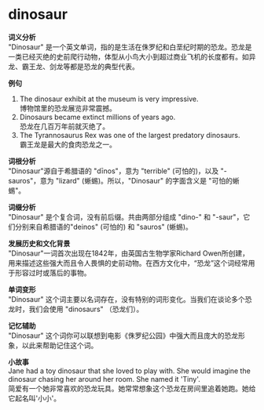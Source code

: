 # dinosaur

**词义分析**  
"Dinosaur" 是一个英文单词，指的是生活在侏罗纪和白垩纪时期的恐龙。恐龙是一类已经灭绝的史前爬行动物，体型从小鸟大小到超过商业飞机的长度都有。如异龙、霸王龙、剑龙等都是恐龙的典型代表。

  

**例句**

  

1.  The dinosaur exhibit at the museum is very impressive.  
    博物馆里的恐龙展览非常震撼。
2.  Dinosaurs became extinct millions of years ago.  
    恐龙在几百万年前就灭绝了。
3.  The Tyrannosaurus Rex was one of the largest predatory dinosaurs.  
    霸王龙是最大的食肉恐龙之一。

  

**词根分析**  
"Dinosaur"源自于希腊语的 "dīnos"，意为 "terrible" (可怕的)，以及 "-sauros"，意为 "lizard" (蜥蜴)。所以，"Dinosaur" 的字面含义是 "可怕的蜥蜴"。

  

**词缀分析**  
"Dinosaur" 是个复合词，没有前后缀。共由两部分组成 "dino-" 和 "-saur"，它们分别来自希腊语的"deinos" (可怕的) 和 "sauros" (蜥蜴)。

  

**发展历史和文化背景**  
"Dinosaur"一词首次出现在1842年，由英国古生物学家Richard Owen所创建，用来描述这些强大而且令人畏惧的史前动物。在西方文化中，“恐龙”这个词经常用于形容过时或落后的事物。

  

**单词变形**  
"Dinosaur" 这个词主要以名词存在，没有特别的词形变化。当我们在谈论多个恐龙时，我们会使用 "dinosaurs" （恐龙们）。

  

**记忆辅助**  
"Dinosaur" 这个词你可以联想到电影《侏罗纪公园》中强大而且庞大的恐龙形象，以此来帮助记住这个词。

  

**小故事**  
Jane had a toy dinosaur that she loved to play with. She would imagine the dinosaur chasing her around her room. She named it 'Tiny'.  
简爱有一个她非常喜欢的恐龙玩具。她常常想象这个恐龙在房间里追着她跑。她给它起名叫'小小'。
